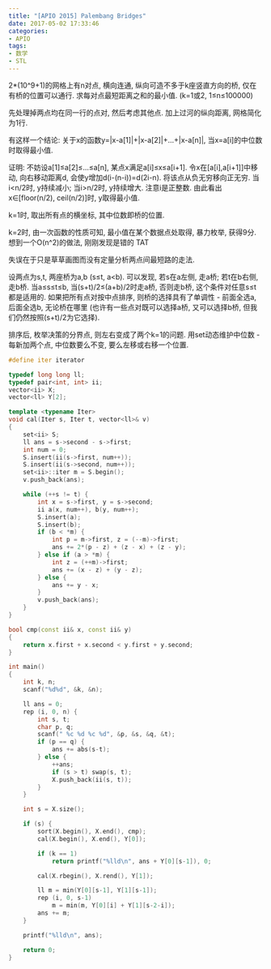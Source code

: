 ```yaml
---
title: "[APIO 2015] Palembang Bridges"
date: 2017-05-02 17:33:46
categories:
- APIO
tags:
- 数学
- STL
---
```

2\*(10^9+1)的网格上有n对点, 横向连通, 纵向可造不多于k座竖直方向的桥, 仅在有桥的位置可以通行. 求每对点最短距离之和的最小值. (k=1或2, 1≤n≤100000)
<!--more-->
先处理掉两点均在同一行的点对, 然后考虑其他点. 加上过河的纵向距离, 网格简化为1行.

有这样一个结论: 关于x的函数y=|x-a[1]|+|x-a[2]|+...+|x-a[n]|, 当x=a[i]的中位数时取得最小值.

证明: 不妨设a[1]≤a[2]≤...≤a[n], 某点x满足a[i]≤x≤a[i+1]. 令x在[a[i],a[i+1]]中移动, 向右移动距离d, 会使y增加d(i-(n-i))=d(2i-n). 将该点从负无穷移向正无穷. 当i&lt;n/2时, y持续减小; 当i&gt;n/2时, y持续增大. 注意i是正整数. 由此看出x∈[floor(n/2), ceil(n/2)]时, y取得最小值.

k=1时, 取出所有点的横坐标, 其中位数即桥的位置. 

k=2时, 由一次函数的性质可知, 最小值在某个数据点处取得, 暴力枚举, 获得9分. 想到一个O(n^2)的做法, 刚刚发现是错的 TAT

失误在于只是草草画图而没有定量分析两点间最短路的走法.

设两点为s,t, 两座桥为a,b (s&le;t, a&lt;b). 可以发现, 若s在a左侧, 走a桥; 若t在b右侧, 走b桥. 当a&le;s&le;t&le;b, 当(s+t)/2&le;(a+b)/2时走a桥, 否则走b桥, 这个条件对任意s&le;t都是适用的. 如果把所有点对按中点排序, 则桥的选择具有了单调性 - 前面全选a, 后面全选b, 无论桥在哪里 (也许有一些点对既可以选择a桥, 又可以选择b桥, 但我们仍然按照(s+t)/2为它选择).

排序后, 枚举决策的分界点, 则左右变成了两个k=1的问题. 用set动态维护中位数 - 每新加两个点, 中位数要么不变, 要么左移或右移一个位置.

```cpp
#define iter iterator

typedef long long ll;
typedef pair<int, int> ii;
vector<ii> X;
vector<ll> Y[2];

template <typename Iter>
void cal(Iter s, Iter t, vector<ll>& v)
{
	set<ii> S;
	ll ans = s->second - s->first;
	int num = 0;
	S.insert(ii(s->first, num++));
	S.insert(ii(s->second, num++));
	set<ii>::iter m = S.begin();
	v.push_back(ans);

	while (++s != t) {
		int x = s->first, y = s->second;
		ii a(x, num++), b(y, num++);
		S.insert(a);
		S.insert(b);
		if (b < *m) {
			int p = m->first, z = (--m)->first;
			ans += 2*(p - z) + (z - x) + (z - y);
		} else if (a > *m) {
			int z = (++m)->first;
			ans += (x - z) + (y - z);
		} else {
			ans += y - x;
		}
		v.push_back(ans);
	}
}

bool cmp(const ii& x, const ii& y)
{
	return x.first + x.second < y.first + y.second;
}

int main()
{
	int k, n;
	scanf("%d%d", &k, &n);

	ll ans = 0;
	rep (i, 0, n) {
		int s, t;
		char p, q;
		scanf(" %c %d %c %d", &p, &s, &q, &t);
		if (p == q) {
			ans += abs(s-t);
		} else {
			++ans;
			if (s > t) swap(s, t);
			X.push_back(ii(s, t));
		}
	}

	int s = X.size();

	if (s) {
		sort(X.begin(), X.end(), cmp);
		cal(X.begin(), X.end(), Y[0]);

		if (k == 1)
			return printf("%lld\n", ans + Y[0][s-1]), 0;

		cal(X.rbegin(), X.rend(), Y[1]);

		ll m = min(Y[0][s-1], Y[1][s-1]);
		rep (i, 0, s-1)
			m = min(m, Y[0][i] + Y[1][s-2-i]);
		ans += m;
	}

	printf("%lld\n", ans);

	return 0;
}
```